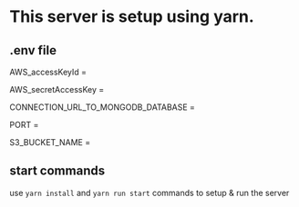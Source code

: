 # This server is setup using yarn.

## .env file
AWS_accessKeyId =

AWS_secretAccessKey =

CONNECTION_URL_TO_MONGODB_DATABASE =

PORT =

S3_BUCKET_NAME =

## start commands
use ```yarn install```
and ```yarn run start```
commands to setup & run the server
